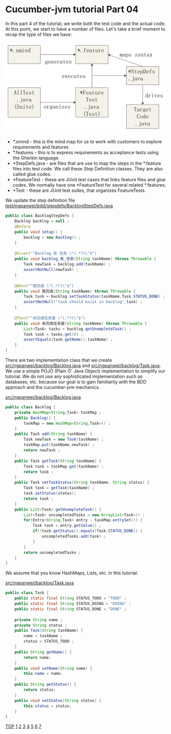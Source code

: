 Cucumber-jvm tutorial Part 04
=============================

In this part 4 of the tutorial, we write both the test code and the actual code.
At this point, we start to have a number of files. Let's take a brief moment to recap the type of files 
we have:

![FileTypes](help/BDD-Part-04-01-FileType.png)
- *.xmind - this is the mind map for us to work with customers to explore requirements and features
- *.features - this is to express requirements as acceptance tests using the Gherkin language.
- *StepDefs.java - are files that are use to map the steps in the *.feature files into test code. 
		We call these Step Definition classes. They are also called glue codes.
- *FeatureTest - these are JUnit test cases that links feature files and glue codes. We normally have one 
	*FeatureTest for several related *.features.
- *Test - these are JUnit test suites, that organizes FeatureTests.


We update the step definition file 
[test/ngpanwei/bdd/stepdefs/BacklogStepDefs.java](test/ngpanwei/bdd/stepdefs/BacklogStepDefs.java)
````java
public class BacklogStepDefs {
	Backlog backlog = null ;
	@Before
	public void setup() {
		backlog = new Backlog() ;
	}

	@Given("^Backlog 有 任务 \"(.*?)\"$")
	public void backlog_有_任务(String taskName) throws Throwable {
		Task newTask = backlog.add(taskName) ;
		assertNotNull(newTask) ;
	}

	@When("^我完成 \"(.*?)\"$")
	public void 我完成(String taskName) throws Throwable {
		Task task = backlog.setTaskStatus(taskName,Task.STATUS_DONE) ;
		assertNotNull("task should exist in backlog",task) ;
	}

	@Then("^未完成任务是 \"(.*?)\"$")
	public void 未完成任务是(String taskName) throws Throwable {
		List<Task> tasks = backlog.getUnompleteTask() ;
		Task task = tasks.get(0) ;
		assertEquals(task.getName(),taskName) ;
	}
}
````

There are two implementation class that we create
[src/ngpanwei/backlog/Backlog.java](src/ngpanwei/backlog/Backlog.java) and 
[src/ngpanwei/backlog/Task.java](src/ngpanwei/backlog/Task.java).
We use a simple POJO (Plain O' Java Object) implementation to simplify our tutorial. 
We do not use any sophisticated implementation such as databases, etc. because our 
goal is to gain familiarity with the BDD approach and the cucumber-jvm mechanics.

[src/ngpanwei/backlog/Backlog.java](src/ngpanwei/backlog/Backlog.java)
````java
public class Backlog {
	private HashMap<String,Task> taskMap ;
	public Backlog() {
		taskMap = new HashMap<String,Task>() ;
	}
	public Task add(String taskName) {
		Task newTask = new Task(taskName) ;
		taskMap.put(taskName,newTask) ;
		return newTask ;
	}
	public Task getTask(String taskName) {
		Task task = taskMap.get(taskName) ;
		return task ;
	}
	public Task setTaskStatus(String taskName, String status) {
		Task task = getTask(taskName) ;
		task.setStatus(status);
		return task ;
	}
	public List<Task> getUnompleteTask() {
		List<Task> uncompletedTasks = new ArrayList<Task>() ;
		for(Entry<String,Task> entry : taskMap.entrySet()) {
			Task task = entry.getValue() ;
			if(!task.getStatus().equals(Task.STATUS_DONE)) {
				uncompletedTasks.add(task) ;
			}
		}
		return uncompletedTasks ;
	}
}

````
We assume that you know HashMaps, Lists, etc. in this tutorial.

[src/ngpanwei/backlog/Task.java](src/ngpanwei/backlog/Task.java)
````java
public class Task {
	public static final String STATUS_TODO = "TODO" ;
	public static final String STATUS_DOING = "DOING" ;
	public static final String STATUS_DONE = "DONE" ;

	private String name ;
	private String status ;
	public Task(String taskName) {
		name = taskName ;
		status = STATUS_TODO ;
	}
	public String getName() {
		return name;
	}
	public void setName(String name) {
		this.name = name;
	}
	public String getStatus() {
		return status;
	}
	public void setStatus(String status) {
		this.status = status;
	}
}
````

[TOP](https://github.com/ngpanwei/cucumber-jvm-tutorial/blob/master/README.md)
[1](https://github.com/ngpanwei/cucumber-jvm-tutorial/blob/master/bdd-part-01-skeleton/README.md)
[2](https://github.com/ngpanwei/cucumber-jvm-tutorial/blob/master/bdd-part-02-features/README.md)
[3](https://github.com/ngpanwei/cucumber-jvm-tutorial/blob/master/bdd-part-03-test-skeleton/README.md)
[4](https://github.com/ngpanwei/cucumber-jvm-tutorial/blob/master/bdd-part-04-test-code/README.md)
[5](https://github.com/ngpanwei/cucumber-jvm-tutorial/blob/master/bdd-part-05-elaborate/README.md)
[6](https://github.com/ngpanwei/cucumber-jvm-tutorial/blob/master/bdd-part-06-spring/README.md)
[7](https://github.com/ngpanwei/cucumber-jvm-tutorial/blob/master/bdd-part-07-selenium/README.md)

